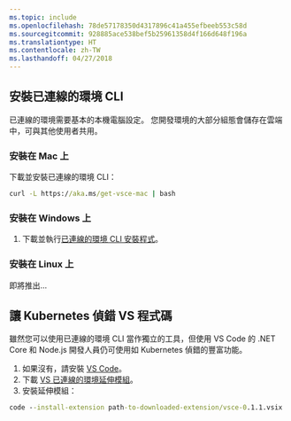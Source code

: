 ```yaml
---
ms.topic: include
ms.openlocfilehash: 78de57178350d4317896c41a455efbeeb553c58d
ms.sourcegitcommit: 928885ace538bef5b25961358d4f166d648f196a
ms.translationtype: HT
ms.contentlocale: zh-TW
ms.lasthandoff: 04/27/2018
---
```

## <a name="install-the-connected-environment-cli"></a>安裝已連線的環境 CLI
已連線的環境需要基本的本機電腦設定。 您開發環境的大部分組態會儲存在雲端中，可與其他使用者共用。

### <a name="install-on-mac"></a>安裝在 Mac 上
下載並安裝已連線的環境 CLI：
```cmd
curl -L https://aka.ms/get-vsce-mac | bash
```

### <a name="install-on-windows"></a>安裝在 Windows 上
1. 下載並執行[已連線的環境 CLI 安裝程式](https://aka.ms/get-vsce-windows)。 

### <a name="install-on-linux"></a>安裝在 Linux 上
即將推出…

## <a name="get-kubernetes-debugging-for-vs-code"></a>讓 Kubernetes 偵錯 VS 程式碼
雖然您可以使用已連線的環境 CLI 當作獨立的工具，但使用 VS Code 的 .NET Core 和 Node.js 開發人員仍可使用如 Kubernetes 偵錯的豐富功能。

1. 如果沒有，請安裝 [VS Code](https://code.visualstudio.com/Download)。
1. 下載 [VS 已連線的環境延伸模組](https://aka.ms/get-vsce-code)。
1. 安裝延伸模組： 

```cmd
code --install-extension path-to-downloaded-extension/vsce-0.1.1.vsix
```
